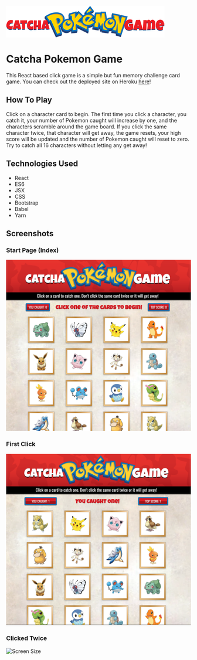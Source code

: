 ![Catcha Pokemon Game](/screenshots/pokemonlogo-01.png)

# Catcha Pokemon Game

This React based click game is a simple but fun memory challenge card game. You can check out the deployed site on Heroku [here](https://fierce-fortress-10146.herokuapp.com/)!

## How To Play

Click on a character card to begin. The first time you click a character, you catch it, your number of Pokemon caught will increase by one, and the characters scramble around the game board. If you click the same character twice, that character will get away, the game resets, your high score will be updated and the number of Pokemon caught will reset to zero. Try to catch all 16 characters without letting any get away!

## Technologies Used

* React
* ES6
* JSX
* CSS
* Bootstrap
* Babel
* Yarn

## Screenshots

### Start Page (Index)

![Screen Size](/screenshots/begin.png)

### First Click

![Screen Size](/screenshots/caught.png)

### Clicked Twice

![Screen Size](/screenshots/reset.png)